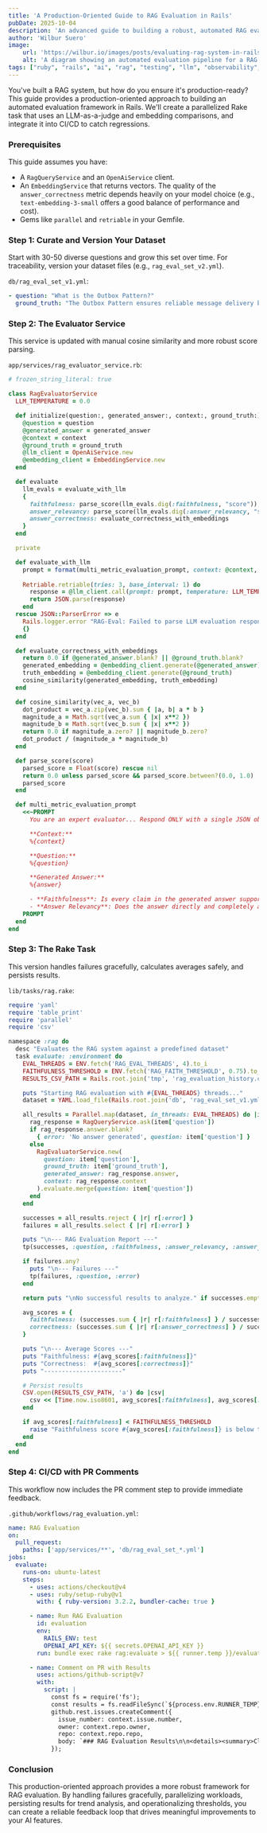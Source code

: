 ```yaml
---
title: 'A Production-Oriented Guide to RAG Evaluation in Rails'
pubDate: 2025-10-04
description: 'An advanced guide to building a robust, automated RAG evaluation framework in Rails, with production-minded code for metrics, parallelization, and CI/CD integration.'
author: 'Wilbur Suero'
image:
    url: 'https://wilbur.io/images/posts/evaluating-rag-system-in-rails.png'
    alt: 'A diagram showing an automated evaluation pipeline for a RAG system.'
tags: ["ruby", "rails", "ai", "rag", "testing", "llm", "observability", "devops"]
---
```


You've built a RAG system, but how do you ensure it's production-ready? This guide provides a production-oriented approach to building an automated evaluation framework in Rails. We'll create a parallelized Rake task that uses an LLM-as-a-judge and embedding comparisons, and integrate it into CI/CD to catch regressions.

### Prerequisites

This guide assumes you have:
*   A `RagQueryService` and an `OpenAiService` client.
*   An `EmbeddingService` that returns vectors. The quality of the `answer_correctness` metric depends heavily on your model choice (e.g., `text-embedding-3-small` offers a good balance of performance and cost).
*   Gems like `parallel` and `retriable` in your Gemfile.

### Step 1: Curate and Version Your Dataset

Start with 30-50 diverse questions and grow this set over time. For traceability, version your dataset files (e.g., `rag_eval_set_v2.yml`).

`db/rag_eval_set_v1.yml`:
```yaml
- question: "What is the Outbox Pattern?"
  ground_truth: "The Outbox Pattern ensures reliable message delivery by saving messages to a database table as part of the local transaction, then publishing them from that table asynchronously."
```

### Step 2: The Evaluator Service

This service is updated with manual cosine similarity and more robust score parsing.

`app/services/rag_evaluator_service.rb`:
```ruby
# frozen_string_literal: true

class RagEvaluatorService
  LLM_TEMPERATURE = 0.0

  def initialize(question:, generated_answer:, context:, ground_truth:)
    @question = question
    @generated_answer = generated_answer
    @context = context
    @ground_truth = ground_truth
    @llm_client = OpenAiService.new
    @embedding_client = EmbeddingService.new
  end

  def evaluate
    llm_evals = evaluate_with_llm
    {
      faithfulness: parse_score(llm_evals.dig(:faithfulness, "score")),
      answer_relevancy: parse_score(llm_evals.dig(:answer_relevancy, "score")),
      answer_correctness: evaluate_correctness_with_embeddings
    }
  end

  private

  def evaluate_with_llm
    prompt = format(multi_metric_evaluation_prompt, context: @context, question: @question, answer: @generated_answer)
    
    Retriable.retriable(tries: 3, base_interval: 1) do
      response = @llm_client.call(prompt: prompt, temperature: LLM_TEMPERATURE, timeout: 30)
      return JSON.parse(response)
    end
  rescue JSON::ParserError => e
    Rails.logger.error "RAG-Eval: Failed to parse LLM evaluation response: #{e.message}"
    {}
  end

  def evaluate_correctness_with_embeddings
    return 0.0 if @generated_answer.blank? || @ground_truth.blank?
    generated_embedding = @embedding_client.generate(@generated_answer)
    truth_embedding = @embedding_client.generate(@ground_truth)
    cosine_similarity(generated_embedding, truth_embedding)
  end

  def cosine_similarity(vec_a, vec_b)
    dot_product = vec_a.zip(vec_b).sum { |a, b| a * b }
    magnitude_a = Math.sqrt(vec_a.sum { |x| x**2 })
    magnitude_b = Math.sqrt(vec_b.sum { |x| x**2 })
    return 0.0 if magnitude_a.zero? || magnitude_b.zero?
    dot_product / (magnitude_a * magnitude_b)
  end

  def parse_score(score)
    parsed_score = Float(score) rescue nil
    return 0.0 unless parsed_score && parsed_score.between?(0.0, 1.0)
    parsed_score
  end

  def multi_metric_evaluation_prompt
    <<~PROMPT
      You are an expert evaluator... Respond ONLY with a single JSON object with two top-level keys: "faithfulness" and "answer_relevancy". Each key should contain a JSON object with a "score" (float from 0.0 to 1.0) and "reasoning" (string).

      **Context:**
      %{context}

      **Question:**
      %{question}

      **Generated Answer:**
      %{answer}

      - **Faithfulness**: Is every claim in the generated answer supported by the context?
      - **Answer Relevancy**: Does the answer directly and completely address the user's question?
    PROMPT
  end
end
```

### Step 3: The Rake Task

This version handles failures gracefully, calculates averages safely, and persists results.

`lib/tasks/rag.rake`:
```ruby
require 'yaml'
require 'table_print'
require 'parallel'
require 'csv'

namespace :rag do
  desc "Evaluates the RAG system against a predefined dataset"
  task evaluate: :environment do
    EVAL_THREADS = ENV.fetch('RAG_EVAL_THREADS', 4).to_i
    FAITHFULNESS_THRESHOLD = ENV.fetch('RAG_FAITH_THRESHOLD', 0.75).to_f
    RESULTS_CSV_PATH = Rails.root.join('tmp', 'rag_evaluation_history.csv')

    puts "Starting RAG evaluation with #{EVAL_THREADS} threads..."
    dataset = YAML.load_file(Rails.root.join('db', 'rag_eval_set_v1.yml'))

    all_results = Parallel.map(dataset, in_threads: EVAL_THREADS) do |item|
      rag_response = RagQueryService.ask(item['question'])
      if rag_response.answer.blank?
        { error: 'No answer generated', question: item['question'] }
      else
        RagEvaluatorService.new(
          question: item['question'],
          ground_truth: item['ground_truth'],
          generated_answer: rag_response.answer,
          context: rag_response.context
        ).evaluate.merge(question: item['question'])
      end
    end

    successes = all_results.reject { |r| r[:error] }
    failures = all_results.select { |r| r[:error] }

    puts "\n--- RAG Evaluation Report ---"
    tp(successes, :question, :faithfulness, :answer_relevancy, :answer_correctness)

    if failures.any?
      puts "\n--- Failures ---"
      tp(failures, :question, :error)
    end

    return puts "\nNo successful results to analyze." if successes.empty?

    avg_scores = {
      faithfulness: (successes.sum { |r| r[:faithfulness] } / successes.size).round(3),
      correctness: (successes.sum { |r| r[:answer_correctness] } / successes.size).round(3)
    }

    puts "\n--- Average Scores ---"
    puts "Faithfulness: #{avg_scores[:faithfulness]}"
    puts "Correctness:  #{avg_scores[:correctness]}"
    puts "----------------------"

    # Persist results
    CSV.open(RESULTS_CSV_PATH, 'a') do |csv|
      csv << [Time.now.iso8601, avg_scores[:faithfulness], avg_scores[:correctness]]
    end

    if avg_scores[:faithfulness] < FAITHFULNESS_THRESHOLD
      raise "Faithfulness score #{avg_scores[:faithfulness]} is below the #{FAITHFULNESS_THRESHOLD} threshold!"
    end
  end
end
```

### Step 4: CI/CD with PR Comments

This workflow now includes the PR comment step to provide immediate feedback.

`.github/workflows/rag_evaluation.yml`:
```yaml
name: RAG Evaluation
on:
  pull_request:
    paths: ['app/services/**', 'db/rag_eval_set_*.yml']
jobs:
  evaluate:
    runs-on: ubuntu-latest
    steps:
      - uses: actions/checkout@v4
      - uses: ruby/setup-ruby@v1
        with: { ruby-version: 3.2.2, bundler-cache: true }

      - name: Run RAG Evaluation
        id: evaluation
        env:
          RAILS_ENV: test
          OPENAI_API_KEY: ${{ secrets.OPENAI_API_KEY }}
        run: bundle exec rake rag:evaluate > ${{ runner.temp }}/evaluation_results.txt

      - name: Comment on PR with Results
        uses: actions/github-script@v7
        with:
          script: |
            const fs = require('fs');
            const results = fs.readFileSync(`${process.env.RUNNER_TEMP}/evaluation_results.txt`, 'utf8');
            github.rest.issues.createComment({
              issue_number: context.issue.number,
              owner: context.repo.owner,
              repo: context.repo.repo,
              body: `### RAG Evaluation Results\n\n<details><summary>Click to expand</summary>\n\n```\n${results}\n```\n\n</details>`
            });
```

### Conclusion

This production-oriented approach provides a more robust framework for RAG evaluation. By handling failures gracefully, parallelizing workloads, persisting results for trend analysis, and operationalizing thresholds, you can create a reliable feedback loop that drives meaningful improvements to your AI features.
